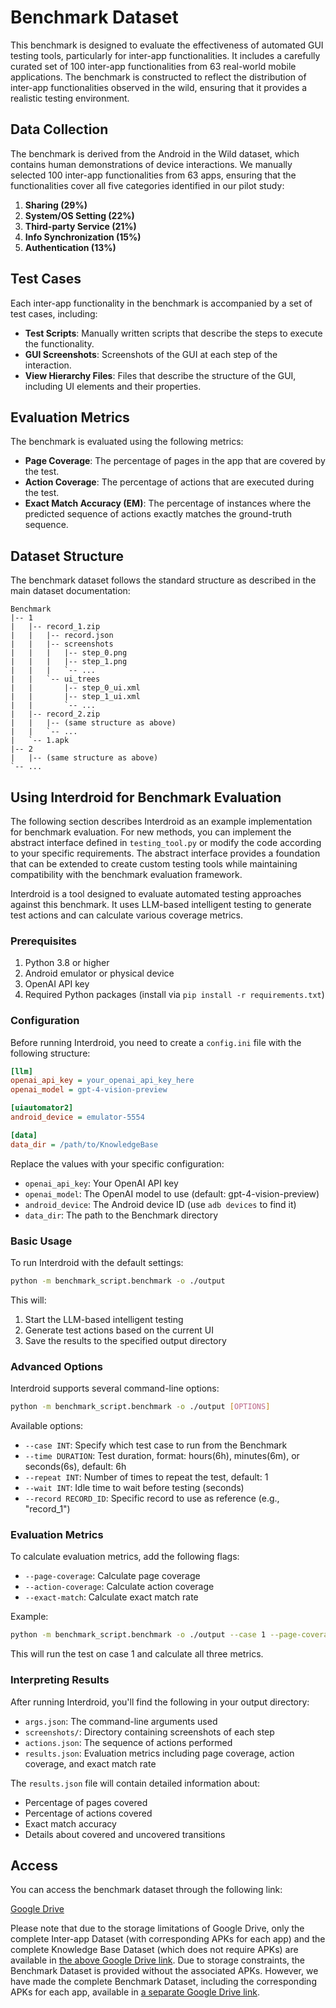 # Benchmark Dataset

This benchmark is designed to evaluate the effectiveness of automated GUI testing tools, particularly for inter-app functionalities. It includes a carefully curated set of 100 inter-app functionalities from 63 real-world mobile applications. The benchmark is constructed to reflect the distribution of inter-app functionalities observed in the wild, ensuring that it provides a realistic testing environment.

## Data Collection
The benchmark is derived from the Android in the Wild dataset, which contains human demonstrations of device interactions. We manually selected 100 inter-app functionalities from 63 apps, ensuring that the functionalities cover all five categories identified in our pilot study:
1. ​**Sharing (29%)**
2. ​**System/OS Setting (22%)**
3. ​**Third-party Service (21%)**
4. ​**Info Synchronization (15%)**
5. ​**Authentication (13%)**

## Test Cases
Each inter-app functionality in the benchmark is accompanied by a set of test cases, including:
- ​**Test Scripts**: Manually written scripts that describe the steps to execute the functionality.
- ​**GUI Screenshots**: Screenshots of the GUI at each step of the interaction.
- ​**View Hierarchy Files**: Files that describe the structure of the GUI, including UI elements and their properties.

## Evaluation Metrics
The benchmark is evaluated using the following metrics:
- ​**Page Coverage**: The percentage of pages in the app that are covered by the test.
- ​**Action Coverage**: The percentage of actions that are executed during the test.
- ​**Exact Match Accuracy (EM)**: The percentage of instances where the predicted sequence of actions exactly matches the ground-truth sequence.

## Dataset Structure
The benchmark dataset follows the standard structure as described in the main dataset documentation:

```
Benchmark
|-- 1
|   |-- record_1.zip
|   |   |-- record.json
|   |   |-- screenshots
|   |   |   |-- step_0.png
|   |   |   |-- step_1.png
|   |   |   `-- ...
|   |   `-- ui_trees
|   |       |-- step_0_ui.xml
|   |       |-- step_1_ui.xml
|   |       `-- ...
|   |-- record_2.zip
|   |   |-- (same structure as above)
|   |   `-- ...
|   `-- 1.apk
|-- 2
|   |-- (same structure as above)
`-- ...
```

## Using Interdroid for Benchmark Evaluation

The following section describes Interdroid as an example implementation for benchmark evaluation. For new methods, you can implement the abstract interface defined in `testing_tool.py` or modify the code according to your specific requirements. The abstract interface provides a foundation that can be extended to create custom testing tools while maintaining compatibility with the benchmark evaluation framework.

Interdroid is a tool designed to evaluate automated testing approaches against this benchmark. It uses LLM-based intelligent testing to generate test actions and can calculate various coverage metrics.

### Prerequisites

1. Python 3.8 or higher
2. Android emulator or physical device
3. OpenAI API key
4. Required Python packages (install via `pip install -r requirements.txt`)

### Configuration

Before running Interdroid, you need to create a `config.ini` file with the following structure:

```ini
[llm]
openai_api_key = your_openai_api_key_here
openai_model = gpt-4-vision-preview

[uiautomator2]
android_device = emulator-5554

[data]
data_dir = /path/to/KnowledgeBase
```

Replace the values with your specific configuration:
- `openai_api_key`: Your OpenAI API key
- `openai_model`: The OpenAI model to use (default: gpt-4-vision-preview)
- `android_device`: The Android device ID (use `adb devices` to find it)
- `data_dir`: The path to the Benchmark directory

### Basic Usage

To run Interdroid with the default settings:

```bash
python -m benchmark_script.benchmark -o ./output
```

This will:
1. Start the LLM-based intelligent testing
2. Generate test actions based on the current UI
3. Save the results to the specified output directory

### Advanced Options

Interdroid supports several command-line options:

```bash
python -m benchmark_script.benchmark -o ./output [OPTIONS]
```

Available options:

- `--case INT`: Specify which test case to run from the Benchmark
- `--time DURATION`: Test duration, format: hours(6h), minutes(6m), or seconds(6s), default: 6h
- `--repeat INT`: Number of times to repeat the test, default: 1
- `--wait INT`: Idle time to wait before testing (seconds)
- `--record RECORD_ID`: Specific record to use as reference (e.g., "record_1")

### Evaluation Metrics

To calculate evaluation metrics, add the following flags:

- `--page-coverage`: Calculate page coverage
- `--action-coverage`: Calculate action coverage
- `--exact-match`: Calculate exact match rate

Example:

```bash
python -m benchmark_script.benchmark -o ./output --case 1 --page-coverage --action-coverage --exact-match
```

This will run the test on case 1 and calculate all three metrics.

### Interpreting Results

After running Interdroid, you'll find the following in your output directory:

- `args.json`: The command-line arguments used
- `screenshots/`: Directory containing screenshots of each step
- `actions.json`: The sequence of actions performed
- `results.json`: Evaluation metrics including page coverage, action coverage, and exact match rate

The `results.json` file will contain detailed information about:
- Percentage of pages covered
- Percentage of actions covered
- Exact match accuracy
- Details about covered and uncovered transitions

## Access

You can access the benchmark dataset through the following link:

[Google Drive](https://drive.google.com/drive/folders/1P3jdUHk7iM9JWvow4gmwUYRcEoyqUw4j?usp=sharing)

Please note that due to the storage limitations of Google Drive, only the complete Inter-app Dataset (with corresponding APKs for each app) and the complete Knowledge Base Dataset (which does not require APKs) are available in [the above Google Drive link](https://drive.google.com/drive/folders/1P3jdUHk7iM9JWvow4gmwUYRcEoyqUw4j?usp=sharing). Due to storage constraints, the Benchmark Dataset is provided without the associated APKs. However, we have made the complete Benchmark Dataset, including the corresponding APKs for each app, available in [a separate Google Drive link](https://drive.google.com/drive/folders/1rC_OTxIg5bqFRVaY636bfPOpV_P8-1eE?usp=sharing).




